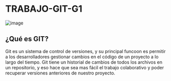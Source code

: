 # TRABAJO-GIT-G1

![image](https://github.com/user-attachments/assets/4f26f1a4-856f-4215-8ec8-4ed764ab9a2a)

## ¿Qué es GIT?

Git es un sistema de control de versiones, y su principal funcoon es permitir a los desarrolladores gestionar cambios en el código de un proyecto a lo largo del tiempo. Git tiene un historial de cambios de todos los archivos en un repositorio, y eso hace que sea mas fácil el trabajo colaborativo y poder recuperar versiones anteriores de nuestro proyecto.



~~~

~~~

